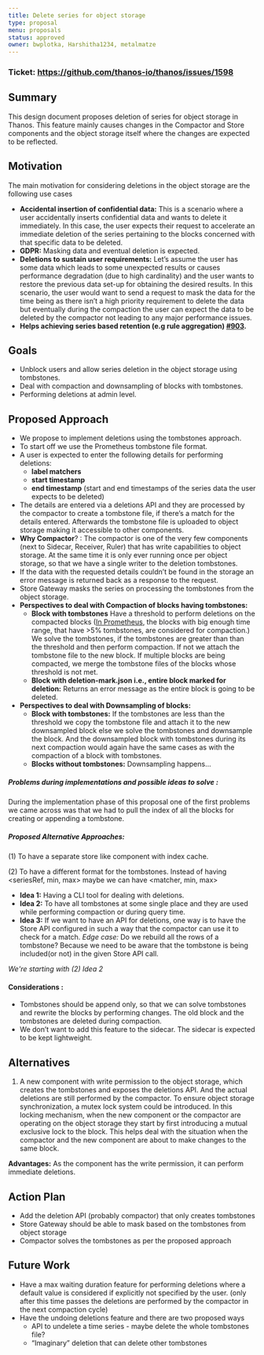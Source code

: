 ```yaml
---
title: Delete series for object storage
type: proposal
menu: proposals
status: approved
owner: bwplotka, Harshitha1234, metalmatze
---
```


### Ticket: https://github.com/thanos-io/thanos/issues/1598
## Summary

This design document proposes deletion of series for object storage in Thanos. This feature mainly causes changes in the Compactor and Store components and the object storage itself where the changes are expected to be reflected.

## Motivation

The main motivation for considering deletions in the object storage are the following use cases

*   **Accidental insertion of confidential data:** This is a scenario where a user accidentally inserts confidential data and wants to delete it immediately. In this case, the user expects their request to accelerate an immediate deletion of the series pertaining to the blocks concerned with that specific data to be deleted.
*   **GDPR:** Masking data and eventual deletion is expected.
*   **Deletions to sustain user requirements:** Let’s assume the user has some data which leads to some unexpected results or causes performance degradation (due to high cardinality) and the user wants to restore the previous data set-up for obtaining the desired results. In this scenario, the user would want to send a request to mask the data for the time being as there isn’t a high priority requirement to delete the data but eventually during the compaction the user can expect the data to be deleted by the compactor not leading to any major performance issues.
*   **Helps achieving series based retention (e.g rule aggregation) [#903](https://github.com/thanos-io/thanos/issues/903).**

## Goals

*   Unblock users and allow series deletion in the object storage using tombstones.
*   Deal with compaction and downsampling of blocks with tombstones.
*   Performing deletions at admin level.

## Proposed Approach

*   We propose to implement deletions using the tombstones approach.
*   To start off we use the Prometheus tombstone file format.
*   A user is expected to enter the following details for performing deletions:
    *   **label matchers**
    *   **start timestamp**
    *   **end timestamp** (start and end timestamps of the series data the user expects to be deleted)
*   The details are entered via a deletions API and they are processed by the compactor to create a tombstone file, if there’s a match for the details entered. Afterwards the tombstone file is uploaded to object storage making it accessible to other components.
*   **Why Compactor**? : The compactor is one of the very few components (next to Sidecar, Receiver, Ruler) that has write capabilities to object storage. At the same time it is only ever running once per object storage, so that we have a single writer to the deletion tombstones.
*   If the data with the requested details couldn’t be found in the storage an error message is returned back as a response to the request.
*   Store Gateway masks the series on processing the tombstones from the object storage.
*   **Perspectives to deal with Compaction of blocks having tombstones:**
    *   **Block with tombstones** Have a threshold to perform deletions on the compacted blocks ([In Prometheus](https://github.com/prometheus/prometheus/blob/f0a439bfc5d1f49cec113ee9202993be4b002b1b/tsdb/compact.go#L213), the blocks with big enough time range, that have >5% tombstones, are considered for compaction.) We solve the tombstones, if the tombstones are greater than than the threshold and then perform compaction. If not we attach the tombstone file to the new block. If multiple blocks are being compacted, we merge the tombstone files of the blocks whose threshold is not met.
    *   **Block with deletion-mark.json i.e., entire block marked for deletion:** Returns an error message as the entire block is going to be deleted.
*   **Perspectives to deal with Downsampling of blocks:**
    *   **Block with tombstones:** If the tombstones are less than the threshold we copy the tombstone file and attach it to the new downsampled block else we solve the tombstones and downsample the block. And the downsampled block with tombstones during its next compaction would again have the same cases as with the compaction of a block with tombstones.
    *   **Blocks without tombstones:** Downsampling happens...

##### Problems during implementations and possible ideas to solve :
During the implementation phase of this proposal one of the first problems we came across was that we had to pull the index of all the blocks for creating or appending a tombstone.

##### Proposed Alternative Approaches: 
(1) To have a separate store like component with index cache.

(2) To have a different format for the tombstones. Instead of having <seriesRef, min, max> maybe we can have <matcher, min, max>
* **Idea 1:** Having a CLI tool for dealing with deletions.
* **Idea 2:** To have all tombstones at some single place and they are used while performing compaction or during query time.
* **Idea 3:** If we want to have an API for deletions, one way is to have the Store API configured in such a way that the compactor can use it to check for a match.
*Edge case:* Do we rebuild all the rows of a tombstone? Because we need to be aware that the tombstone is being included(or not) in the given Store API call.

*We're starting with (2) Idea 2*

#### Considerations :

*   Tombstones should be append only, so that we can solve tombstones and rewrite the blocks by performing changes. The old block and the tombstones are deleted during compaction.
*   We don’t want to add this feature to the sidecar. The sidecar is expected to be kept lightweight.

## Alternatives

1. A new component with write permission to the object storage, which creates the tombstones and exposes the deletions API. And the actual deletions are still performed by the compactor. To ensure object storage synchronization, a mutex lock system could be introduced. In this locking mechanism, when the new component or the compactor are operating on the object storage they start by first introducing a mutual exclusive lock to the block. This helps deal with the situation when the compactor and the new component are about to make changes to the same block.

**Advantages:** As the component has the write permission, it can perform immediate deletions.

## Action Plan

*   Add the deletion API (probably compactor) that only creates tombstones
*   Store Gateway should be able to mask based on the tombstones from object storage
*   Compactor solves the tombstones as per the proposed approach

## Future Work

*   Have a max waiting duration feature for performing deletions where a default value is considered if explicitly not specified by the user. (only after this time passes the deletions are performed by the compactor in the next compaction cycle)
*   Have the undoing deletions feature and there are two proposed ways
    *   API to undelete a time series - maybe delete the whole tombstones file?
    *   “Imaginary” deletion that can delete other tombstones